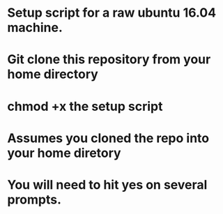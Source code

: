 # Setup script for a raw ubuntu 16.04 machine.
# Git clone this repository from your home directory
# chmod +x the setup script
#
# Assumes you cloned the repo into your home diretory
# You will need to hit yes on several prompts.
